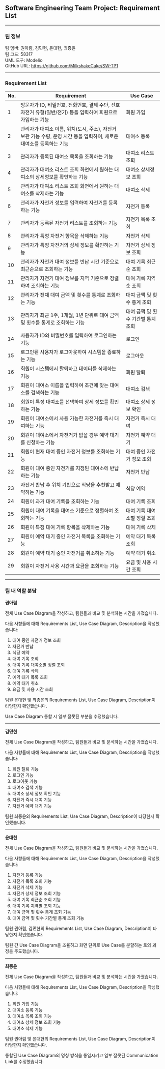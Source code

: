## Software Engineering Team Project: Requirement List

---

### **팀 정보**

팀 멤버: 권아림, 김민현, 윤대현, 최종윤  
팀 코드: 58317  
UML 도구: Modelio  
GitHub URL: https://github.com/MilkshakeCake/SW-TP1

---

### Requirement List

| No. | Requirement                                                                                                           | Use Case                           |
| --- | --------------------------------------------------------------------------------------------------------------------- | ---------------------------------- |
| 1   | 방문자가 ID, 비밀번호, 전화번호, 결제 수단, 선호 자전거 유형(일반/전기) 등을 입력하여 회원으로 가입하는 기능          | 회원 가입                          |
| 2   | 관리자가 대여소 이름, 위치(도시, 주소), 자전거 보관 가능 수량, 운영 시간 등을 입력하여, 새로운 대여소를 등록하는 기능 | 대여소 등록                        |
| 3   | 관리자가 등록된 대여소 목록을 조회하는 기능                                                                           | 대여소 리스트 조회                 |
| 4   | 관리자가 대여소 리스트 조회 화면에서 원하는 대여소의 상세정보를 확인하는 기능                                         | 대여소 상세정보 조회               |
| 5   | 관리자가 대여소 리스트 조회 화면에서 원하는 대여소를 삭제하는 기능                                                    | 대여소 삭제                        |
| 6   | 관리자가 자전거 정보를 입력하여 자전거를 등록하는 기능                                                                | 자전거 등록                        |
| 7   | 관리자가 등록된 자전거 리스트를 조회하는 기능                                                                         | 자전거 목록 조회                   |
| 8   | 관리자가 특정 자전거 항목을 삭제하는 기능                                                                             | 자전거 삭제                        |
| 9   | 관리자가 특정 자전거의 상세 정보를 확인하는 기능                                                                      | 자전거 상세 정보 조회              |
| 10  | 관리자가 자전거 대여 정보를 반납 시간 기준으로 최근순으로 조회하는 기능                                               | 대여 기록 최근순 조회              |
| 11  | 관리자가 자전거 대여 정보를 지역 기준으로 정렬하여 조회하는 기능                                                      | 대여 기록 지역순 조회              |
| 12  | 관리자가 전체 대여 금액 및 횟수를 통계로 조회하는 기능                                                                | 대여 금액 및 횟수 통계 조회        |
| 13  | 관리자가 최근 1주, 1개월, 1년 단위로 대여 금액 및 횟수를 통계로 조회하는 기능                                         | 대여 금액 및 횟수 기간별 통계 조회 |
| 14  | 사용자가 ID와 비밀번호를 입력하여 로그인하는 기능                                                                     | 로그인                             |
| 15  | 로그인된 사용자가 로그아웃하여 시스템을 종료하는 기능                                                                 | 로그아웃                           |
| 16  | 회원이 시스템에서 탈퇴하고 데이터를 삭제하는 기능                                                                     | 회원 탈퇴                          |
| 17  | 회원이 대여소 이름을 입력하여 조건에 맞는 대여소를 검색하는 기능                                                      | 대여소 검색                        |
| 18  | 회원이 특정 대여소를 선택하여 상세 정보를 확인하는 기능                                                               | 대여소 상세 정보 확인              |
| 19  | 회원이 대여소에서 사용 가능한 자전거를 즉시 대여하는 기능                                                             | 자전거 즉시 대여                   |
| 20  | 회원이 대여소에서 자전거가 없을 경우 예약 대기를 신청하는 기능                                                        | 자전거 예약 대기                   |
| 21  | 회원이 현재 대여 중인 자전거 정보를 조회하는 기능                                                                     | 대여 중인 자전거 정보 조회         |
| 22  | 회원이 대여 중인 자전거를 지정된 대여소에 반납하는 기능                                                               | 자전거 반납                        |
| 23  | 자전거 반납 후 위치 기반으로 식당을 추천받고 예약하는 기능                                                            | 식당 예약                          |
| 24  | 회원이 과거 대여 기록을 조회하는 기능                                                                                 | 대여 기록 조회                     |
| 25  | 회원이 대여 기록을 대여소 기준으로 정렬하여 조회하는 기능                                                             | 대여 기록 대여소별 정렬 조회       |
| 26  | 회원이 특정 대여 기록 항목을 삭제하는 기능                                                                            | 대여 기록 삭제                     |
| 27  | 회원이 예약 대기 중인 자전거 목록을 조회하는 기능                                                                     | 예약 대기 목록 조회                |
| 28  | 회원이 예약 대기 중인 자전거를 취소하는 기능                                                                          | 예약 대기 취소                     |
| 29  | 회원이 자전거 사용 시간과 요금을 조회하는 기능                                                                        | 요금 및 사용 시간 조회             |

---

### **팀 내 역할 분담**

**권아림**

전체 Use Case Diagram을 작성하고, 팀원들과 비교 및 분석하는 시간을 가졌습니다.

다음 사항들에 대해 Requirements List, Use Case Diagram, Description을 작성했습니다:

1. 대여 중인 자전거 정보 조회
2. 자전거 반납
3. 식당 예약
4. 대여 기록 조회
5. 대여 기록 대여소별 정렬 조회
6. 대여 기록 삭제
7. 예약 대기 목록 조회
8. 예약 대기 취소
9. 요금 및 사용 시간 조회

팀원 윤대현 및 최종윤의 Requirements List, Use Case Diagram, Description이 타당한지 확인했습니다.

Use Case Diagram 통합 시 일부 잘못된 부분을 수정했습니다.

---

**김민현**

전체 Use Case Diagram을 작성하고, 팀원들과 비교 및 분석하는 시간을 가졌습니다.

다음 사항들에 대해 Requirements List, Use Case Diagram, Description을 작성했습니다:

1. 회원 탈퇴 기능
2. 로그인 기능
3. 로그아웃 기능
4. 대여소 검색 기능
5. 대여소 상세 정보 확인 기능
6. 자전거 즉시 대여 기능
7. 자전거 예약 대기 기능

팀원 최종윤의 Requirements List, Use Case Diagram, Description이 타당한지 확인했습니다.

---

**윤대현**

전체 Use Case Diagram을 작성하고, 팀원들과 비교 및 분석하는 시간을 가졌습니다.

다음 사항들에 대해 Requirements List, Use Case Diagram, Description을 작성했습니다:

1. 자전거 등록 기능
2. 자전거 목록 조회 기능
3. 자전거 삭제 기능
4. 자전거 상세 정보 조회 기능
5. 대여 기록 최근순 조회 기능
6. 대여 기록 지역별 조회 기능
7. 대여 금액 및 횟수 통계 조회 기능
8. 대여 금액 및 횟수 기간별 통계 조회 기능

팀원 권아림, 김민현의 Requirements List, Use Case Diagram, Description이 타당한지 확인했습니다.

팀원 간 Use Case Diagram을 조율하고 화면 단위로 Use Case를 분할하는 토의 과정을 주도했습니다.

---

**최종윤**

전체 Use Case Diagram을 작성하고, 팀원들과 비교 및 분석하는 시간을 가졌습니다.

다음 사항들에 대해 Requirements List, Use Case Diagram, Description을 작성했습니다:

1. 회원 가입 기능
2. 대여소 등록 기능
3. 대여소 목록 조회 기능
4. 대여소 상세 정보 조회 기능
5. 대여소 삭제 기능

팀원 권아림 및 윤대현의 Requirements List, Use Case Diagram, Description이 타당한지 확인했습니다.

통합된 Use Case Diagram의 명칭 방식을 통일시키고 일부 잘못된 Communication Link를 수정했습니다.
